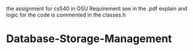 the assignment for cs540 in OSU
Requirement see in the .pdf
explain and logic for the code is commented in the classes.h
# Database-Storage-Management
